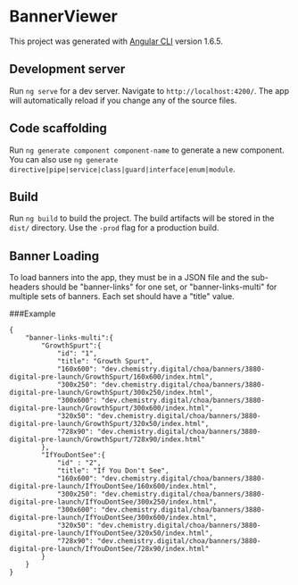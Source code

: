 # BannerViewer

This project was generated with [Angular CLI](https://github.com/angular/angular-cli) version 1.6.5.

## Development server

Run `ng serve` for a dev server. Navigate to `http://localhost:4200/`. The app will automatically reload if you change any of the source files.

## Code scaffolding

Run `ng generate component component-name` to generate a new component. You can also use `ng generate directive|pipe|service|class|guard|interface|enum|module`.

## Build

Run `ng build` to build the project. The build artifacts will be stored in the `dist/` directory. Use the `-prod` flag for a production build.

## Banner Loading

To load banners into the app, they must be in a JSON file and the sub-headers should be "banner-links" for one set, or "banner-links-multi" for multiple sets of banners.  Each set should have a "title" value.

###Example
```
{
    "banner-links-multi":{
        "GrowthSpurt":{
            "id": "1",
            "title": "Growth Spurt",
            "160x600": "dev.chemistry.digital/choa/banners/3880-digital-pre-launch/GrowthSpurt/160x600/index.html",
            "300x250": "dev.chemistry.digital/choa/banners/3880-digital-pre-launch/GrowthSpurt/300x250/index.html",
            "300x600": "dev.chemistry.digital/choa/banners/3880-digital-pre-launch/GrowthSpurt/300x600/index.html",
            "320x50": "dev.chemistry.digital/choa/banners/3880-digital-pre-launch/GrowthSpurt/320x50/index.html",
            "728x90": "dev.chemistry.digital/choa/banners/3880-digital-pre-launch/GrowthSpurt/728x90/index.html"
        },
        "IfYouDontSee":{
            "id" : "2",
            "title": "If You Don't See",
            "160x600": "dev.chemistry.digital/choa/banners/3880-digital-pre-launch/IfYouDontSee/160x600/index.html",
            "300x250": "dev.chemistry.digital/choa/banners/3880-digital-pre-launch/IfYouDontSee/300x250/index.html",
            "300x600": "dev.chemistry.digital/choa/banners/3880-digital-pre-launch/IfYouDontSee/300x600/index.html",
            "320x50": "dev.chemistry.digital/choa/banners/3880-digital-pre-launch/IfYouDontSee/320x50/index.html",
            "728x90": "dev.chemistry.digital/choa/banners/3880-digital-pre-launch/IfYouDontSee/728x90/index.html"
        }
    }
}
```
